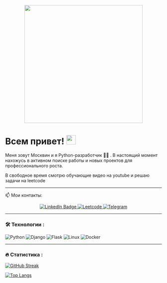 <div id="header" align="center">
  <img src="https://i.giphy.com/media/v1.Y2lkPTc5MGI3NjExaDV3em04ZGV0N2ZxYzU1djYzemVqaDV6M2FtYzZ5Yzl6ZGlyamh1ayZlcD12MV9pbnRlcm5hbF9naWZfYnlfaWQmY3Q9Zw/ygAaR0n5RsyAM/giphy.gif" width="380"/>
</div>
<h1>
  Всем привет!
  <img src="https://media.giphy.com/media/hvRJCLFzcasrR4ia7z/giphy.gif" width="30px"/>
</h1>
 
Меня зовут Москвин и я Python-разработчик :man_technologist: . В настоящий момент нахожусь в активном поиске работы и новых проектов для профессионального роста.

В свободное время смотрю обучающие видео на youtube и решаю задачи на leetcode

___ 
:mailbox: Мои контакты:
<div id="badges" align="center">
  <a href="#">
    <img src="https://img.shields.io/badge/LinkedIn-blue?style=for-the-badge&logo=linkedin&logoColor=white" alt="LinkedIn Badge"/>
  </a>
  <a href="https://leetcode.com/u/moskvin_an/">
    <img src="https://img.shields.io/badge/LeetCode-000000?style=for-the-badge&logo=LeetCode&logoColor=#d16c06" alt="Leetcode"/>
  </a>
  <a href="https://t.me/magicasian">
    <img src="https://img.shields.io/badge/Telegram-2CA5E0?style=for-the-badge&logo=telegram&logoColor=white" alt="Telegram"/>
  </a>
</div>


---

### :hammer_and_wrench: Технологии :
![Python](https://img.shields.io/badge/python-3670A0?style=for-the-badge&logo=python&logoColor=ffdd54)
![Django](https://img.shields.io/badge/django-%23092E20.svg?style=for-the-badge&logo=django&logoColor=white)
	![Flask](https://img.shields.io/badge/flask-%23000.svg?style=for-the-badge&logo=flask&logoColor=white)
![Linux](https://img.shields.io/badge/Linux-FCC624?style=for-the-badge&logo=linux&logoColor=black)
![Docker](https://img.shields.io/badge/Docker-316192?style=for-the-badge&logo=docker&logoColor=white)

---

### :fire: Статистика :

[![GitHub Streak](https://streak-stats.demolab.com?user=Angarhaev&theme=transparent&hide_border=true&mode=weekly&fire=FF2222&dates=2C68F6&currStreakLabel=2C68F6&currStreakNum=2C68F6)](https://git.io/streak-stats)

[![Top Langs](https://github-readme-stats.vercel.app/api/top-langs/?username=your-github-username)](https://github.com/anuraghazra/github-readme-stats)


